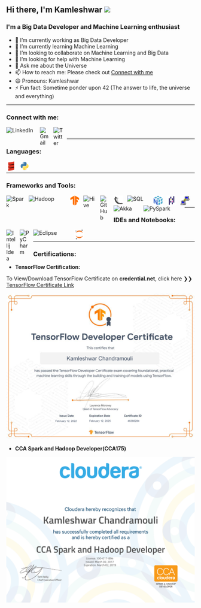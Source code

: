 ## Hi there, I'm Kamleshwar <img src="https://media.giphy.com/media/w1OBpBd7kJqHrJnJ13/giphy.gif" width="30px">

### I'm a Big Data Developer and Machine Learning enthusiast

- 🔭 I’m currently working as Big Data Developer
- 🌱 I’m currently learning Machine Learning
- 👯 I’m looking to collaborate on Machine Learning and Big Data
- 🤔 I’m looking for help with Machine Learning
- 💬 Ask me about the Universe
- 📫 How to reach me: Please check out [Connect with me][contact_me]
- 😄 Pronouns: Kamleshwar
- ⚡ Fun fact: Sometime ponder upon 42 (The answer to life, the universe and everything)

---

### Connect with me:

[<img align="left" alt="LinkedIn" width="80px" src="https://upload.wikimedia.org/wikipedia/commons/0/01/LinkedIn_Logo.svg" style="padding-right:10px;" />](https://linkedin.com/in/imkamleshwar)
[<img align="left" alt="Gmail" width="26px" src="https://upload.wikimedia.org/wikipedia/commons/7/7e/Gmail_icon_%282020%29.svg" style="padding-right:10px;" />](mailto:kamleshwar.001@gmail.com)
[<img align="left" alt="Twitter" width="26px" src="https://upload.wikimedia.org/wikipedia/commons/4/4f/Twitter-logo.svg" style="padding-right:10px;" />](https://twitter.com/imKamleshwar)

<br />

---

### Languages:

[<img align="left" alt="Scala" width="26px" src="https://raw.githubusercontent.com/devicons/devicon/master/icons/scala/scala-original.svg" style="padding-right:10px;" />](https://www.scala-lang.org/)
[<img align="left" alt="Python" width="26px" src="https://github.com/devicons/devicon/blob/master/icons/python/python-original.svg" style="padding-right:10px;" />](https://www.python.org/)

<br />

---

### Frameworks and Tools:

[<img align="left" alt="Spark" width="50px" src="https://upload.wikimedia.org/wikipedia/commons/f/f3/Apache_Spark_logo.svg" style="padding-right:10px;" />](https://spark.apache.org/)
[<img align="left" alt="Hadoop" width="100px" src="https://upload.wikimedia.org/wikipedia/commons/3/38/Hadoop_logo_new.svg" style="padding-right:10px;" />](https://hadoop.apache.org/)
[<img align="left" alt="TensorFlow" width="26px" src="https://raw.githubusercontent.com/devicons/devicon/master/icons/tensorflow/tensorflow-original.svg" style="padding-right:10px;" />](https://www.tensorflow.org/)
[<img align="left" alt="Hive" width="35px" src="https://upload.wikimedia.org/wikipedia/commons/b/bb/Apache_Hive_logo.svg" style="padding-right:10px;" />](https://hadoop.apache.org/)
[<img align="left" alt="GitHub" width="26px" src="https://user-images.githubusercontent.com/3369400/139448065-39a229ba-4b06-434b-bc67-616e2ed80c8f.png" style="padding-right:10px;" />](https://github.com/)
[<img align="left" alt="Flask" width="26px" src="https://raw.githubusercontent.com/devicons/devicon/master/icons/flask/flask-original.svg" style="padding-right:10px;" />](https://flask.palletsprojects.com)
[<img align="left" alt="SQL" width="60px" src="https://upload.wikimedia.org/wikipedia/commons/8/87/Sql_data_base_with_logo.png" style="padding-right:10px;" />](https://www.mysql.com/)
[<img align="left" alt="Numpy" width="26px" src="https://github.com/devicons/devicon/blob/master/icons/numpy/numpy-original.svg" style="padding-right:10px;" />](https://numpy.org/)
[<img align="left" alt="Pandas" width="26px" src="https://github.com/devicons/devicon/blob/master/icons/pandas/pandas-original.svg" style="padding-right:10px;" />](https://pandas.pydata.org/)
[<img align="left" alt="Putty" width="26px" src="https://raw.githubusercontent.com/devicons/devicon/master/icons/putty/putty-original.svg" style="padding-right:10px;" />](https://www.putty.org/)
[<img align="left" alt="Akka" width="70px" src="https://akka.io/resources/images/akka_full_color.svg" style="padding-right:10px;" />](https://akka.io/)
[<img align="left" alt="PySpark" object-fit="cover" width="100px" height="auto" src="https://www.edureka.co/blog/wp-content/uploads/2018/07/PySpark-logo-1.jpeg" style="padding-right:10px;" />](https://spark.apache.org/docs/latest/api/python/)

<br />

---

### IDEs and Notebooks:

[<img align="left" alt="Intellij Idea" width="26px" src="https://upload.wikimedia.org/wikipedia/commons/9/9c/IntelliJ_IDEA_Icon.svg" style="padding-right:10px;" />](https://www.jetbrains.com/idea/)
[<img align="left" alt="PyCharm" width="26px" src="https://upload.wikimedia.org/wikipedia/commons/1/1d/PyCharm_Icon.svg" style="padding-right:10px;" />](https://www.jetbrains.com/pycharm/)
[<img align="left" alt="Eclipse" width="100px" src="https://upload.wikimedia.org/wikipedia/commons/d/d0/Eclipse-Luna-Logo.svg" style="padding-right:10px;" />](https://www.eclipse.org/ide/)
[<img align="left" alt="Jupyter" width="26px" src="https://raw.githubusercontent.com/devicons/devicon/master/icons/jupyter/jupyter-original.svg" style="padding-right:10px;" />](https://jupyter.org/)

<br />

---

### Certifications:

- **TensorFlow Certification:**

To View/Download TensorFlow Certificate on **credential.net**, click here ❯❯ [TensorFlow Certificate Link](https://www.credential.net/2623664f-40db-49bb-958e-675a043d8a89)

<img src="img/tensorFlow-certificate.png" width="700">


- **CCA Spark and Hadoop Developer(CCA175)**

<img src="img/CCA175_Certification.png" width="700" />





[contact_me]: https://github.com/imkamleshwar/imkamleshwar/edit/main/README.md#connect-with-me

<!--
**imkamleshwar/imkamleshwar** is a ✨ _special_ ✨ repository because its `README.md` (this file) appears on your GitHub profile.

Here are some ideas to get you started:

- 🔭 I’m currently working on ...
- 🌱 I’m currently learning ...
- 👯 I’m looking to collaborate on ...
- 🤔 I’m looking for help with ...
- 💬 Ask me about ...
- 📫 How to reach me: ...
- 😄 Pronouns: ...
- ⚡ Fun fact: ...
-->
